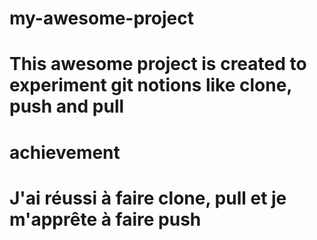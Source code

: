 # my-awesome-project
# This awesome project is created to experiment git notions like clone, push and pull

# achievement
# J'ai réussi à faire clone, pull et je m'apprête à faire push